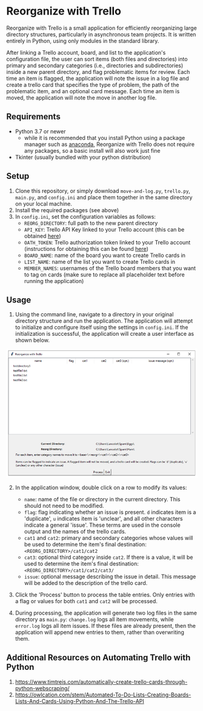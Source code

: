 # Reorganize with Trello
Reorganize with Trello is a small application for efficiently reorganizing large directory structures, particularly in asynchronous team projects. It is written entirely in Python, using only modules in the standard library.

After linking a Trello account, board, and list to the application's configuration file, the user can sort items (both files and directories) into primary and secondary categories (i.e., directories and subdirectories) inside a new parent directory, and flag problematic items for review. Each time an item is flagged, the application will note the issue in a log file and create a trello card that specifies the type of problem, the path of the problematic item, and an optional card message. Each time an item is moved, the application will note the move in another log file.

## Requirements
- Python 3.7 or newer 
  - while it is recommended that you install Python using a package manager such as [anaconda](https://docs.anaconda.com/anaconda/install/), Reorganize with Trello does not require any packages, so a basic install will also work just fine
- Tkinter (usually bundled with your python distribution)

## Setup
1. Clone this repository, or simply download `move-and-log.py`, `trello.py`, `main.py`, and `config.ini` and place them together in the same directory on your local machine.
2. Install the required packages (see above)
3. In `config.ini`, set the configuration variables as follows:
   - `REORG_DIRECTORY`: full path to the new parent directory
   - `API_KEY`: Trello API Key linked to your Trello account (this can be obtained [here](https://trello.com/app-key/))
   - `OATH_TOKEN`: Trello authorization token linked to your Trello account (instructions for obtaining this can be found [here](https://developer.atlassian.com/cloud/trello/guides/rest-api/authorization/))
   - `BOARD_NAME`: name of the board you want to create Trello cards in
   - `LIST_NAME`: name of the list you want to create Trello cards in
   - `MEMBER_NAMES`: usernames of the Trello board members that you want to tag on cards (make sure to replace all placeholder text before running the application)

## Usage
1. Using the command line, navigate to a directory in your original directory structure and run the application. The application will attempt to initialize and configure itself using the settings in `config.ini`. If the initialization is successful, the application will create a user interface as shown below.
   
<img src="https://github.com/josephburkhart/Reorganize-with-Trello/blob/8fe170749ee830f6f0c575d41d456c92e74bfbc7/images/Screenshot1.png" width="800">

2. In the application window, double click on a row to modify its values:
   - `name`: name of the file or directory in the current directory. This should not need to be modified.
   - `flag`: flag indicating whether an issue is present. `d` indicates item is a 'duplicate', `u` indicates item is 'unclear', and all other characters indicate a general 'issue'. These terms are used in the console output and the names of the trello cards.
   - `cat1` and `cat2`: primary and secondary categories whose values will be used to determine the item's final destination: `<REORG_DIRECTORY>/cat1/cat2`
   - `cat3`: optional third category inside `cat2`. If there is a value, it will be used to determine the item's final destination: `<REORG_DIRECTORY>/cat1/cat2/cat3/`
   - `issue`: optional message describing the issue in detail. This message will be added to the description of the trello card.

3. Click the 'Process' button to process the table entries. Only entries with a flag or values for both `cat1` and `cat2` will be processed.

4. During processing, the application will generate two log files in the same directory as `main.py`: `change.log` logs all item movements, while `error.log` logs all item issues. If these files are already present, then the application will append new entries to them, rather than overwriting them.

## Additional Resources on Automating Trello with Python
1. https://www.timtreis.com/automatically-create-trello-cards-through-python-webscraping/
2. https://owlcation.com/stem/Automated-To-Do-Lists-Creating-Boards-Lists-And-Cards-Using-Python-And-The-Trello-API
